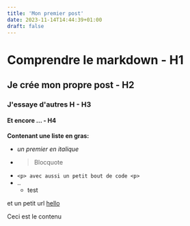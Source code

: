 ```yaml
---
title: 'Mon premier post'
date: 2023-11-14T14:44:39+01:00
draft: false
---
```


# Comprendre le markdown - H1

## Je crée mon propre post - H2

### J'essaye d'autres H - H3

#### Et encore ... - H4

**Contenant une liste en gras:**

- *un premier en italique*
- > Blocquote
- `<p> avec aussi un petit bout de code <p>`
- ..
  - test

et un petit url [hello](https://www.google.fr)

Ceci est le contenu

